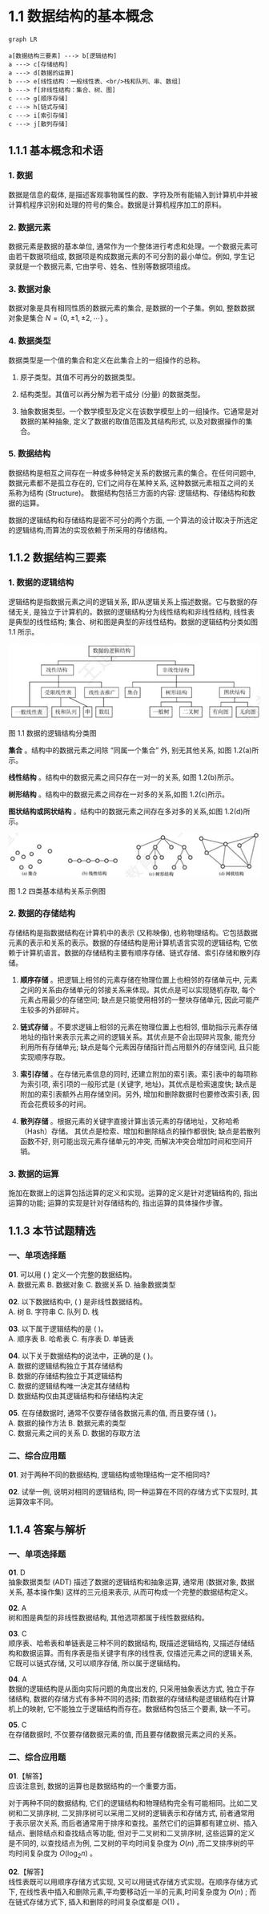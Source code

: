 # 1.1 数据结构的基本概念

```mermaid
graph LR

a[数据结构三要素] ---> b[逻辑结构]
a ---> c[存储结构]
a ---> d[数据的运算]
b ---> e[线性结构：一般线性表、<br/>栈和队列、串、数组]
b ---> f[非线性结构：集合、树、图]
c ---> g[顺序存储]
c ---> h[链式存储]
c ---> i[索引存储]
c ---> j[散列存储]
```

## 1.1.1 基本概念和术语

### 1. 数据

数据是信息的载体, 是描述客观事物属性的数、字符及所有能输入到计算机中并被计算机程序识别和处理的符号的集合。数据是计算机程序加工的原料。

### 2. 数据元素

数据元素是数据的基本单位, 通常作为一个整体进行考虑和处理。一个数据元素可由若干数据项组成, 数据项是构成数据元素的不可分割的最小单位。例如, 学生记录就是一个数据元素, 它由学号、姓名、性别等数据项组成。

### 3. 数据对象

数据对象是具有相同性质的数据元素的集合, 是数据的一个子集。例如, 整数数据对象是集合 $N = \{ 0, \pm 1, \pm 2,\cdots \}$ 。

### 4. 数据类型

数据类型是一个值的集合和定义在此集合上的一组操作的总称。

1) 原子类型。其值不可再分的数据类型。

2) 结构类型。其值可以再分解为若干成分 (分量) 的数据类型。

3) 抽象数据类型。一个数学模型及定义在该数学模型上的一组操作。它通常是对数据的某种抽象, 定义了数据的取值范围及其结构形式, 以及对数据操作的集合。

### 5. 数据结构

数据结构是相互之间存在一种或多种特定关系的数据元素的集合。在任何问题中, 数据元素都不是孤立存在的, 它们之间存在某种关系, 这种数据元素相互之间的关系称为结构 (Structure)。 数据结构包括三方面的内容: 逻辑结构、存储结构和数据的运算。

数据的逻辑结构和存储结构是密不可分的两个方面, 一个算法的设计取决于所选定的逻辑结构,而算法的实现依赖于所采用的存储结构。

## 1.1.2 数据结构三要素

### 1. 数据的逻辑结构

逻辑结构是指数据元素之间的逻辑关系, 即从逻辑关系上描述数据。它与数据的存储无关, 是独立于计算机的。数据的逻辑结构分为线性结构和非线性结构, 线性表是典型的线性结构; 集合、树和图是典型的非线性结构。数据的逻辑结构分类如图 1.1 所示。

![图 1.1](../images/1.1.jpg)

图 1.1 数据的逻辑结构分类图

 **集合** 。结构中的数据元素之间除 “同属一个集合” 外, 别无其他关系, 如图 1.2(a)所示。

 **线性结构** 。结构中的数据元素之间只存在一对一的关系, 如图 1.2(b)所示。

 **树形结构** 。结构中的数据元素之间存在一对多的关系,如图 1.2(c)所示。

 **图状结构或网状结构** 。结构中的数据元素之间存在多对多的关系,如图 1.2(d)所示。

![图 1.2](../images/1.2.jpg)

图 1.2 四类基本结构关系示例图

### 2. 数据的存储结构

存储结构是指数据结构在计算机中的表示 (又称映像), 也称物理结构。它包括数据元素的表示和关系的表示。数据的存储结构是用计算机语言实现的逻辑结构, 它依赖于计算机语言。数据的存储结构主要有顺序存储、链式存储、索引存储和散列存储。

1) **顺序存储** 。把逻辑上相邻的元素存储在物理位置上也相邻的存储单元中, 元素之间的关系由存储单元的邻接关系来体现。其优点是可以实现随机存取, 每个元素占用最少的存储空间; 缺点是只能使用相邻的一整块存储单元, 因此可能产生较多的外部碎片。

2) **链式存储** 。不要求逻辑上相邻的元素在物理位置上也相邻, 借助指示元素存储地址的指针来表示元素之间的逻辑关系。其优点是不会出现碎片现象, 能充分利用所有存储单元; 缺点是每个元素因存储指针而占用额外的存储空间, 且只能实现顺序存取。

3) **索引存储** 。在存储元素信息的同时, 还建立附加的索引表。索引表中的每项称为索引项, 索引项的一般形式是 (关键字, 地址)。其优点是检索速度快; 缺点是附加的索引表额外占用存储空间。另外, 增加和删除数据时也要修改索引表, 因而会花费较多的时间。

4) **散列存储** 。根据元素的关键字直接计算出该元素的存储地址，又称哈希（Hash）存储。 其优点是检索、增加和删除结点的操作都很快; 缺点是若散列函数不好, 则可能出现元素存储单元的冲突, 而解决冲突会增加时间和空间开销。

### 3. 数据的运算

施加在数据上的运算包括运算的定义和实现。运算的定义是针对逻辑结构的, 指出运算的功能; 运算的实现是针对存储结构的, 指出运算的具体操作步骤。

## 1.1.3 本节试题精选

### 一、单项选择题

**01**. 可以用 ( ) 定义一个完整的数据结构。  
A. 数据元素 B. 数据对象 C. 数据关系 D. 抽象数据类型

**02**. 以下数据结构中, ( ) 是非线性数据结构。  
A. 树 B. 字符串 C. 队列 D. 栈

**03**. 以下属于逻辑结构的是 ( )。  
A. 顺序表 B. 哈希表 C. 有序表 D. 单链表

**04**. 以下关于数据结构的说法中，正确的是 ( )。  
A. 数据的逻辑结构独立于其存储结构  
B. 数据的存储结构独立于其逻辑结构  
C. 数据的逻辑结构唯一决定其存储结构  
D. 数据结构仅由其逻辑结构和存储结构决定

**05**. 在存储数据时, 通常不仅要存储各数据元素的值, 而且要存储 ( )。  
A. 数据的操作方法 B. 数据元素的类型  
C. 数据元素之间的关系 D. 数据的存取方法

### 二、综合应用题

**01**. 对于两种不同的数据结构, 逻辑结构或物理结构一定不相同吗?

**02**. 试举一例, 说明对相同的逻辑结构, 同一种运算在不同的存储方式下实现时, 其运算效率不同。

## 1.1.4 答案与解析

### 一、单项选择题

**01**. D  
抽象数据类型 (ADT) 描述了数据的逻辑结构和抽象运算, 通常用 (数据对象, 数据关系, 基本操作集) 这样的三元组来表示, 从而可构成一个完整的数据结构定义。

**02**. A  
树和图是典型的非线性数据结构, 其他选项都属于线性数据结构。

**03**. C  
顺序表、哈希表和单链表是三种不同的数据结构, 既描述逻辑结构, 又描述存储结构和数据运算。而有序表是指关键字有序的线性表, 仅描述元素之间的逻辑关系, 它既可以链式存储, 又可以顺序存储, 所以属于逻辑结构。

**04**. A  
数据的逻辑结构是从面向实际问题的角度出发的, 只采用抽象表达方式, 独立于存储结构, 数据的存储方式有多种不同的选择; 而数据的存储结构是逻辑结构在计算机上的映射, 它不能独立于逻辑结构而存在。数据结构包括三个要素, 缺一不可。

**05**. C  
在存储数据时, 不仅要存储数据元素的值, 而且要存储数据元素之间的关系。

### 二、综合应用题

**01**.【解答】  
应该注意到, 数据的运算也是数据结构的一个重要方面。

对于两种不同的数据结构, 它们的逻辑结构和物理结构完全有可能相同。比如二叉树和二叉排序树, 二叉排序树可以采用二叉树的逻辑表示和存储方式, 前者通常用于表示层次关系, 而后者通常用于排序和查找。虽然它们的运算都有建立树、插入结点、删除结点和查找结点等功能, 但对于二叉树和二叉排序树, 这些运算的定义是不同的, 以查找结点为例, 二叉树的平均时间复杂度为 $O\left( n\right)$ ,而二叉排序树的平均时间复杂度为 $O\left( {{\log }_{2}n}\right)$ 。

**02**.【解答】  
线性表既可以用顺序存储方式实现, 又可以用链式存储方式实现。在顺序存储方式下, 在线性表中插入和删除元素,平均要移动近一半的元素,时间复杂度为 $O\left( n\right)$ ; 而在链式存储方式下, 插入和删除的时间复杂度都是 $O\left( 1\right)$ 。
